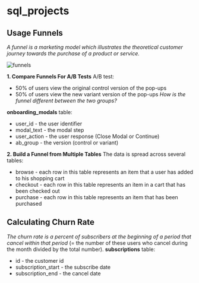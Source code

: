 # sql_projects

## Usage Funnels
*A funnel is a marketing model which illustrates the theoretical customer journey towards the purchase of a product or service.*

![funnels](https://user-images.githubusercontent.com/90055202/178894638-4b97598f-2368-488e-a829-010b5c5ac4b8.svg)

**1. Compare Funnels For A/B Tests**
A/B test:
- 50% of users view the original control version of the pop-ups
- 50% of users view the new variant version of the pop-ups
*How is the funnel different between the two groups?*

**onboarding_modals** table:
- user_id - the user identifier
- modal_text - the modal step
- user_action - the user response (Close Modal or Continue)
- ab_group - the version (control or variant)

**2. Build a Funnel from Multiple Tables**
The data is spread across several tables:
- browse - each row in this table represents an item that a user has added to his shopping cart
- checkout - each row in this table represents an item in a cart that has been checked out
- purchase - each row in this table represents an item that has been purchased

## Calculating Churn Rate
*The churn rate is a percent of subscribers at the beginning of a period that cancel within that period* (= the number of these users who cancel during the month divided by the total number).
**subscriptions** table:
- id - the customer id
- subscription_start - the subscribe date
- subscription_end - the cancel date
